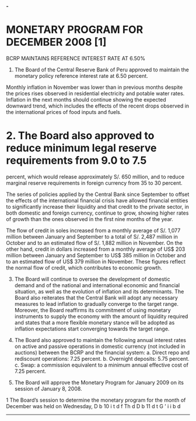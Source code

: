**-**

# MONETARY PROGRAM FOR DECEMBER 2008 [1]
 BCRP MAINTAINS REFERENCE INTEREST RATE AT 6.50%

1. The Board of the Central Reserve Bank of Peru approved to maintain the monetary
policy reference interest rate at 6.50 percent.

Monthly inflation in November was lower than in previous months despite the prices rises
observed in residential electricity and potable water rates. Inflation in the next months
should continue showing the expected downward trend, which includes the effects of the
recent drops observed in the international prices of food inputs and fuels.

# 2. The Board also approved to reduce minimum legal reserve requirements from 9.0 to 7.5
percent, which would release approximately S/. 650 million, and to reduce marginal
reserve requirements in foreign currency from 35 to 30 percent.

The series of policies applied by the Central Bank since September to offset the effects
of the international financial crisis have allowed financial entities to significantly increase
their liquidity and that credit to the private sector, in both domestic and foreign currency,
continue to grow, showing higher rates of growth than the ones observed in the first nine
months of the year.

The flow of credit in soles increased from a monthly average of S/. 1,077 million between
January and September to a total of S/. 2,487 million in October and to an estimated flow
of S/. 1,882 million in November. On the other hand, credit in dollars increased from a
monthly average of US$ 203 million between January and September to US$ 385 million
in October and to an estimated flow of US$ 379 million in November. These figures
reflect the normal flow of credit, which contributes to economic growth.

3. The Board will continue to oversee the development of domestic demand and of the
national and international economic and financial situation, as well as the evolution of
inflation and its determinants. The Board also reiterates that the Central Bank will adopt
any necessary measures to lead inflation to gradually converge to the target range.
Moreover, the Board reaffirms its commitment of using monetary instruments to supply
the economy with the amount of liquidity required and states that a more flexible
monetary stance will be adopted as inflation expectations start converging towards the
target range.

4. The Board also approved to maintain the following annual interest rates on active and
passive operations in domestic currency (not included in auctions) between the BCRP
and the financial system:
a. Direct repo and rediscount operations: 7.25 percent.
b. Overnight deposits: 5.75 percent.
c. Swap: a commission equivalent to a minimum annual effective cost of 7.25
percent.

5. The Board will approve the Monetary Program for January 2009 on its session of
January 8, 2008.

1 The Board’s session to determine the monetary program for the month of December was held on Wednesday,
D b 10 i t d f Th d D b 11 d t G ’ i i b d


-----

